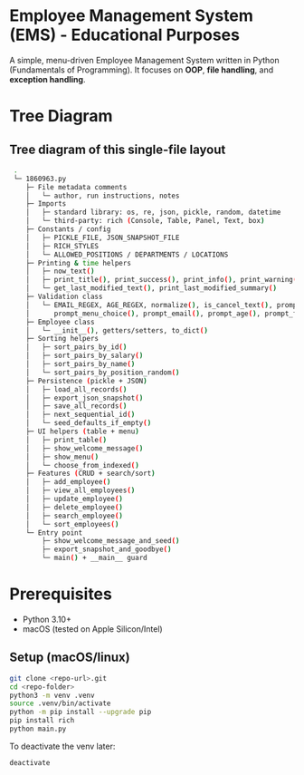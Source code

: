 # Employee Management System (EMS) - Educational Purposes

A simple, menu-driven Employee Management System written in Python (Fundamentals of Programming).
It focuses on **OOP**, **file handling**, and **exception handling**.

# Tree Diagram

## Tree diagram of this single-file layout

```bash
 .
 └─ 1860963.py
    ├─ File metadata comments
    │   └─ author, run instructions, notes
    ├─ Imports
    │   ├─ standard library: os, re, json, pickle, random, datetime
    │   └─ third-party: rich (Console, Table, Panel, Text, box)
    ├─ Constants / config
    │   ├─ PICKLE_FILE, JSON_SNAPSHOT_FILE
    │   ├─ RICH_STYLES
    │   └─ ALLOWED_POSITIONS / DEPARTMENTS / LOCATIONS
    ├─ Printing & time helpers
    │   ├─ now_text()
    │   ├─ print_title(), print_success(), print_info(), print_warning(), print_error()
    │   └─ get_last_modified_text(), print_last_modified_summary()
    ├─ Validation class
    │   └─ EMAIL_REGEX, AGE_REGEX, normalize(), is_cancel_text(), prompt_non_empty(),
    │      prompt_menu_choice(), prompt_email(), prompt_age(), prompt_float()
    ├─ Employee class
    │   └─ __init__(), getters/setters, to_dict()
    ├─ Sorting helpers
    │   ├─ sort_pairs_by_id()
    │   ├─ sort_pairs_by_salary()
    │   ├─ sort_pairs_by_name()
    │   └─ sort_pairs_by_position_random()
    ├─ Persistence (pickle + JSON)
    │   ├─ load_all_records()
    │   ├─ export_json_snapshot()
    │   ├─ save_all_records()
    │   ├─ next_sequential_id()
    │   └─ seed_defaults_if_empty()
    ├─ UI helpers (table + menu)
    │   ├─ print_table()
    │   ├─ show_welcome_message()
    │   ├─ show_menu()
    │   └─ choose_from_indexed()
    ├─ Features (CRUD + search/sort)
    │   ├─ add_employee()
    │   ├─ view_all_employees()
    │   ├─ update_employee()
    │   ├─ delete_employee()
    │   ├─ search_employee()
    │   └─ sort_employees()
    └─ Entry point
        ├─ show_welcome_message_and_seed()
        ├─ export_snapshot_and_goodbye()
        └─ main() + __main__ guard
```

# Prerequisites

- Python 3.10+
- macOS (tested on Apple Silicon/Intel)

## Setup (macOS/linux)

```bash
git clone <repo-url>.git
cd <repo-folder>
python3 -m venv .venv
source .venv/bin/activate
python -m pip install --upgrade pip
pip install rich
python main.py
```

To deactivate the venv later:

```bash
deactivate
```
